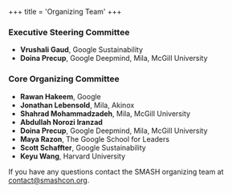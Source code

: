 +++
title = 'Organizing Team'
+++

### Executive Steering Committee

- **Vrushali Gaud**, Google Sustainability
- **Doina Precup**, Google Deepmind, Mila, McGill University

### Core Organizing Committee

- **Rawan Hakeem**, Google
- **Jonathan Lebensold**, Mila, Akinox
- **Shahrad Mohammadzadeh**, Mila, McGill University
- **Abdullah Norozi Iranzad**
- **Doina Precup**, Google Deepmind, Mila, McGill University
- **Maya Razon**, The Google School for Leaders
- **Scott Schaffter**, Google Sustainability
- **Keyu Wang**, Harvard University

If you have any questions contact the SMASH organizing team at contact@smashcon.org.
